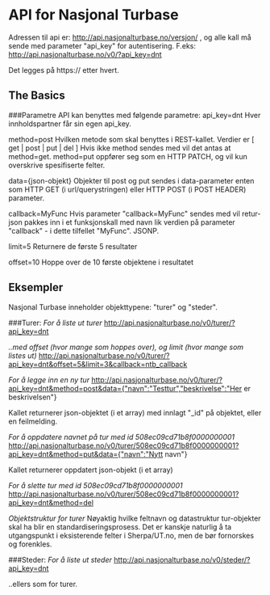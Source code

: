 API for Nasjonal Turbase
========================

Adressen til api er: http://api.nasjonalturbase.no/versjon/ , og alle kall må sende med parameter "api_key" for autentisering.
F.eks: http://api.nasjonalturbase.no/v0/?api_key=dnt

Det legges på https:// etter hvert.

The Basics
----------



###Parametre
API kan benyttes med følgende parametre:
api_key=dnt
Hver innholdspartner får sin egen api_key. 

method=post
Hvilken metode som skal benyttes i REST-kallet. Verdier er [ get | post | put | del ]
Hvis ikke method sendes med vil det antas at method=get.
method=put oppfører seg som en HTTP PATCH, og vil kun overskrive spesifiserte felter.

data={json-objekt}
Objekter til post og put sendes i data-parameter enten som HTTP GET (i url/querystringen) eller HTTP POST (i POST HEADER) parameter.

callback=MyFunc
Hvis parameter "callback=MyFunc" sendes med vil retur-json pakkes inn i et funksjonskall med navn lik verdien på parameter "callback" - i dette tilfellet "MyFunc". JSONP.

limit=5
Returnere de første 5 resultater

offset=10
Hoppe over de 10 første objektene i resultatet

Eksempler
---------
Nasjonal Turbase inneholder objekttypene: "turer" og "steder".

###Turer:
*For å liste ut turer*
http://api.nasjonalturbase.no/v0/turer/?api_key=dnt

*..med offset (hvor mange som hoppes over), og limit (hvor mange som listes ut)*
http://api.nasjonalturbase.no/v0/turer/?api_key=dnt&offset=5&limit=3&callback=ntb_callback

*For å legge inn en ny tur*
http://api.nasjonalturbase.no/v0/turer/?api_key=dnt&method=post&data={"navn":"Testtur","beskrivelse":"Her er beskrivelsen"}

Kallet returnerer json-objektet (i et array) med innlagt "_id" på objektet, eller en feilmelding.

*For å oppdatere navnet på tur med id 508ec09cd71b8f0000000001*
http://api.nasjonalturbase.no/v0/turer/508ec09cd71b8f0000000001?api_key=dnt&method=put&data={"navn":"Nytt navn"}

Kallet returnerer oppdatert json-objekt (i et array)

*For å slette tur med id 508ec09cd71b8f0000000001*
http://api.nasjonalturbase.no/v0/turer/508ec09cd71b8f0000000001?api_key=dnt&method=del

*Objektstruktur for turer*
Nøyaktig hvilke feltnavn og datastruktur tur-objekter skal ha blir en standardiseringsprosess. Det er kanskje naturlig å ta utgangspunkt i eksisterende felter i Sherpa/UT.no, men de bør fornorskes og forenkles.

###Steder:
*For å liste ut steder*
http://api.nasjonalturbase.no/v0/steder/?api_key=dnt

..ellers som for turer.
